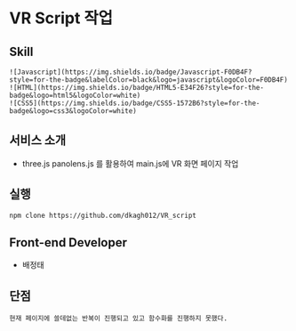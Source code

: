 # VR Script 작업


## Skill
```
![Javascript](https://img.shields.io/badge/Javascript-F0DB4F?style=for-the-badge&labelColor=black&logo=javascript&logoColor=F0DB4F)
![HTML](https://img.shields.io/badge/HTML5-E34F26?style=for-the-badge&logo=html5&logoColor=white)
![CSS5](https://img.shields.io/badge/CSS5-1572B6?style=for-the-badge&logo=css3&logoColor=white)
```
## 서비스 소개
- three.js panolens.js 를 활용하여 main.js에 VR 화면 페이지 작업


## 실행
```
npm clone https://github.com/dkagh012/VR_script
```

## Front-end Developer
- 배정태


## 단점
```
현재 페이지에 쓸데없는 반복이 진행되고 있고 함수화를 진행하지 못했다.
```
